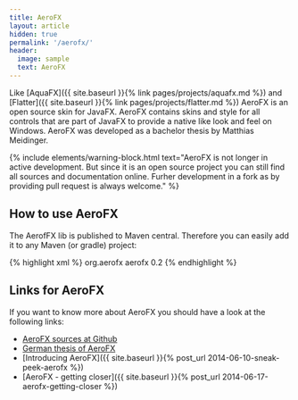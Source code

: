 ```yaml
---
title: AeroFX
layout: article
hidden: true
permalink: '/aerofx/'
header:
  image: sample
  text: AeroFX
---
```


Like [AquaFX]({{ site.baseurl }}{% link pages/projects/aquafx.md %}) and [Flatter]({{ site.baseurl }}{% link pages/projects/flatter.md %}) AeroFX is an open source skin for JavaFX. AeroFX contains skins and style for all controls that are part of JavaFX to provide a native like look and feel on Windows. AeroFX was developed as a bachelor thesis by Matthias Meidinger.

{% include elements/warning-block.html text="AeroFX is not longer in active development. But since it is an open source project you can still find all sources and documentation online. Furher development in a fork as by providing pull request is always welcome." %}

## How to use AeroFX

The AerofFX lib is published to Maven central. Therefore you can easily add it to any Maven (or gradle) project:

{% highlight xml %}
<dependency>
  <groupId>org.aerofx</groupId>
  <artifactId>aerofx</artifactId>
  <version>0.2</version>
</dependency>
{% endhighlight %}

## Links for AeroFX

If you want to know more about AeroFX you should have a look at the following links:

* [AeroFX sources at Github](https://github.com/guigarage/aerofx)
* [German thesis of AeroFX](/assets/downloads/aerofx/thesis.pdf)
* [Introducing AeroFX]({{ site.baseurl }}{% post_url 2014-06-10-sneak-peek-aerofx %})
* [AeroFX - getting closer]({{ site.baseurl }}{% post_url 2014-06-17-aerofx-getting-closer %})
